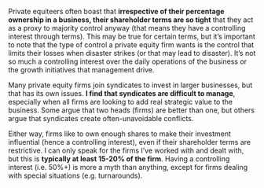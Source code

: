 <p>Private equiteers often boast that <strong>irrespective of their percentage ownership in a business, their shareholder terms are so tight</strong> that they act as a proxy to majority control anyway (that means they have a controlling interest through terms). This may be true for certain terms, but it&#8217;s important to note that the type of control a private equity firm wants is the control that limits their losses when disaster strikes (or that may lead to disaster). It&#8217;s not so much a controlling interest over the daily operations of the business or the growth initiatives that management drive.</p><p>Many private equity firms join syndicates to invest in larger businesses, but that has its own issues. <strong>I find that syndicates are difficult to manage</strong>, especially when all firms are looking to add real strategic value to the business. Some argue that two heads (firms) are better than one, but others argue that syndicates create often-unavoidable conflicts.</p><p>Either way, firms like to own enough shares to make their investment influential (hence a controlling interest), even if their shareholder terms are restrictive. I can only speak for the firms I&#8217;ve worked with and dealt with, but this is <strong>typically at least 15-20% of the firm</strong>. Having a controlling interest (i.e. 50%+) is more a myth than anything, except for firms dealing with special situations (e.g. turnarounds).</p>
